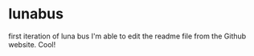 lunabus
=======

first iteration of luna bus
I'm able to edit the readme file from the Github website. Cool!
